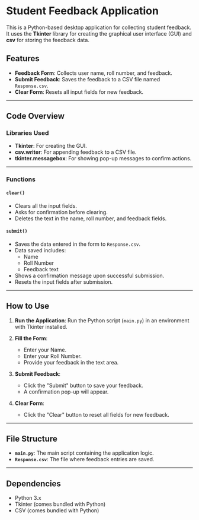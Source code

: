 # Student Feedback Application

This is a Python-based desktop application for collecting student feedback. It uses the **Tkinter** library for creating the graphical user interface (GUI) and **csv** for storing the feedback data.

## Features

- **Feedback Form**: Collects user name, roll number, and feedback.
- **Submit Feedback**: Saves the feedback to a CSV file named `Response.csv`.
- **Clear Form**: Resets all input fields for new feedback.

---

## Code Overview

### Libraries Used

- **Tkinter**: For creating the GUI.
- **csv.writer**: For appending feedback to a CSV file.
- **tkinter.messagebox**: For showing pop-up messages to confirm actions.

---

### Functions

#### `clear()`
- Clears all the input fields.
- Asks for confirmation before clearing.
- Deletes the text in the name, roll number, and feedback fields.

#### `submit()`
- Saves the data entered in the form to `Response.csv`.
- Data saved includes:
  - Name
  - Roll Number
  - Feedback text
- Shows a confirmation message upon successful submission.
- Resets the input fields after submission.

---

## How to Use

1. **Run the Application**:
   Run the Python script (`main.py`) in an environment with Tkinter installed.

2. **Fill the Form**:
   - Enter your Name.
   - Enter your Roll Number.
   - Provide your feedback in the text area.

3. **Submit Feedback**:
   - Click the "Submit" button to save your feedback.
   - A confirmation pop-up will appear.

4. **Clear Form**:
   - Click the "Clear" button to reset all fields for new feedback.

---

## File Structure

- **`main.py`**: The main script containing the application logic.
- **`Response.csv`**: The file where feedback entries are saved.

---

## Dependencies

- Python 3.x
- Tkinter (comes bundled with Python)
- CSV (comes bundled with Python)
